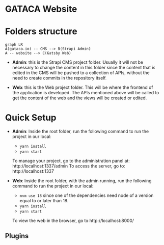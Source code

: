 # GATACA Website

# Folders structure

```mermaid
graph LR
A(gataca.io) -- CMS --> B(Strapi Admin)
A -- website --> C(Gatsby Web)
```

- **Admin**: this is the Strapi CMS project folder. Usually it will not be necessary to change the content in this folder since the content that is edited in the CMS will be pushed to a collection of APIs, without the need to create commits in the repository itself.

- **Web**: this is the Web project folder. This will be where the frontend of the application is developed. The APIs mentioned above will be called to get the content of the web and the views will be created or edited.

# Quick Setup

- **Admin**: Inside the root folder, run the following command to run the project in our local:

  - `yarn install`
  - `yarn start`

  To manage your project, go to the administration panel at: http://localhost:1337/admin
  To access the server, go to: http://localhost:1337

- **Web**: Inside the root folder, with the admin running, run the following command to run the project in our local:

  - `nvm use 18` since one of the dependencies need node of a version equal to or later than 18.
  - `yarn install`
  - `yarn start`

  To view the web in the browser, go to http://localhost:8000/

## Plugins
